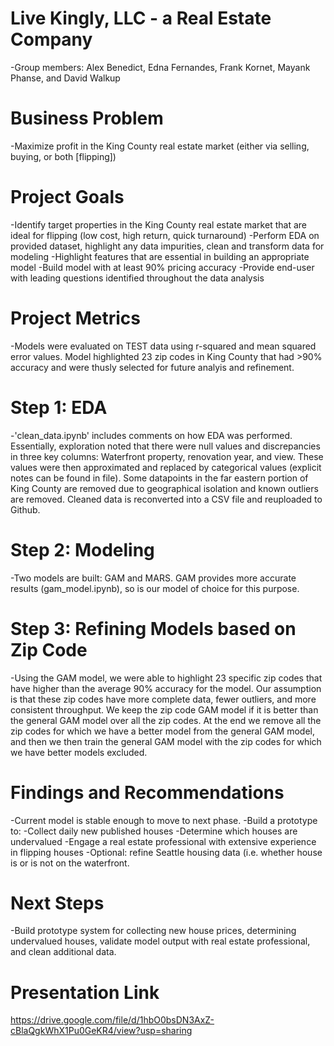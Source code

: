 # Live Kingly, LLC - a Real Estate Company
-Group members: Alex Benedict, Edna Fernandes, Frank Kornet, Mayank Phanse, and David Walkup
​
# Business Problem
-Maximize profit in the King County real estate market (either via selling, buying, or both [flipping])
​
# Project Goals
-Identify target properties in the King County real estate market that are ideal for flipping (low cost, high return, quick turnaround)
-Perform EDA on provided dataset, highlight any data impurities, clean and transform data for modeling
-Highlight features that are essential in building an appropriate model
-Build model with at least 90% pricing accuracy
-Provide end-user with leading questions identified throughout the data analysis
​
# Project Metrics
-Models were evaluated on TEST data using r-squared and mean squared error values. Model highlighted 23 zip codes in King County that had >90% accuracy and were thusly selected for future analyis and refinement.
​
# Step 1: EDA
-'clean_data.ipynb' includes comments on how EDA was performed. Essentially, exploration noted that there were null values and discrepancies in three key columns: Waterfront property, renovation year, and view. These values were then approximated and replaced by categorical values (explicit notes can be found in file). Some datapoints in the far eastern portion of King County are removed due to geographical isolation and known outliers are removed. Cleaned data is reconverted into a CSV file and reuploaded to Github.
​
# Step 2: Modeling
-Two models are built: GAM and MARS. GAM provides more accurate results (gam_model.ipynb), so is our model of choice for this purpose.
​
# Step 3: Refining Models based on Zip Code
-Using the GAM model, we were able to highlight 23 specific zip codes that have higher than the average 90% accuracy for the model. Our assumption is that these zip codes have more complete data, fewer outliers, and more consistent throughput. We keep the zip code GAM model if it is better than the general GAM model over all the zip codes. At the end we remove all the zip codes for which we have a better model from the general GAM model, and then we then train the general GAM model with the zip codes for which we have better models excluded.
​
# Findings and Recommendations
-Current model is stable enough to move to next phase.
-Build a prototype to:
    -Collect daily new published houses
    -Determine which houses are undervalued
-Engage a real estate professional with extensive experience in flipping houses
-Optional: refine Seattle housing data (i.e. whether house is or is not on the waterfront.
​
​
# Next Steps
-Build prototype system for collecting new house prices, determining undervalued houses, validate model output with real estate professional, and clean additional data.
​
# Presentation Link
https://drive.google.com/file/d/1hbO0bsDN3AxZ-cBlaQgkWhX1Pu0GeKR4/view?usp=sharing
